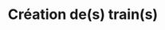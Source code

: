 ---
title: "Création de(s) train(s)"
linkTitle: "Création de(s) train(s)"
weight: 1007
description: ""
---